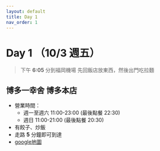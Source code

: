 ```yaml
---
layout: default
title: Day 1
nav_order: 1
---
```


Day 1 （10/3 週五）
========
> 下午 __6:05__ 分到福岡機場
> 先回飯店放東西，然後出門吃拉麵

## 博多一幸舍 博多本店
* 營業時間：
  - 週一至週六 11:00-23:00 (最後點餐 22:30)
  - 週日 11:00-21:00 (最後點餐 20:30)
* 有餃子、炒飯
* 走路 __5__ 分鐘即可到達
* [google地圖](https://maps.app.goo.gl/xryE6BaBYJweiuWR9)